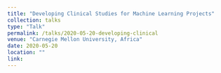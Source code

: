 ```yaml
---
title: "Developing Clinical Studies for Machine Learning Projects"
collection: talks
type: "Talk"
permalink: /talks/2020-05-20-developing-clinical
venue: "Carnegie Mellon University, Africa"
date: 2020-05-20
location: ""
link: 
---
```

